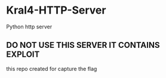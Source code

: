 # Kral4-HTTP-Server
Python http server

## DO NOT USE THIS SERVER IT CONTAINS EXPLOIT

this repo created for capture the flag


